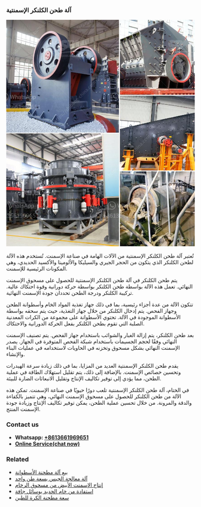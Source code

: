 <h3>آلة طحن الكلنكر الإسمنتية</h3><img src='1701746332.jpg' alt=''><p>تُعتبر آلة طحن الكلنكر الإسمنتية من الآلات الهامة في صناعة الإسمنت. تُستخدم هذه الآلة لطحن الكلنكر الذي يتكون من الحجر الجيري والسيليكا والألومينا والأكسيد الحديدي، وهي المكونات الرئيسية للإسمنت.</p><p>يتم طحن الكلنكر في آلة طحن الكلنكر الإسمنتية للحصول على مسحوق الإسمنت النهائي. تعمل هذه الآلة بواسطة طحن الكلنكر بواسطة حركة دورانية وقوة احتكاك عالية. تركيبة الكلنكر ودرجة الطحن تحددان جودة الإسمنت النهائية.</p><p>تتكون الآلة من عدة أجزاء رئيسية، بما في ذلك جهاز تغذية المواد الخام وأسطوانة الطحن وجهاز الفحص. يتم إدخال الكلنكر من خلال جهاز التغذية، حيث يتم سحقه بواسطة الأسطوانة الموجودة في الآلة. تحتوي الأسطوانة على مجموعة من الكرات المعدنية الصلبة التي تقوم بطحن الكلنكر بفعل الحركة الدورانية والاحتكاك.</p><p>بعد طحن الكلنكر، يتم إزالة الغبار والشوائب باستخدام جهاز الفحص. يتم تصنيف الإسمنت النهائي وفقًا لحجم الجسيمات باستخدام شبكة الفحص المتوفرة في الجهاز. يصدر الإسمنت النهائي بشكل مسحوق وتخزنه في الحاويات لاستخدامه في عمليات البناء والإنشاء.</p><p>يقدم طحن الكلنكر الإسمنتية العديد من المزايا، بما في ذلك زيادة سرعة الهيدرات وتحسين خصائص الإسمنت. بالإضافة إلى ذلك، يتم تقليل استهلاك الطاقة في عملية الطحن، مما يؤدي إلى توفير تكاليف الإنتاج وتقليل الانبعاثات الضارة للبيئة.</p><p>في الختام، آلة طحن الكلنكر الإسمنتية تلعب دورًا حيويًا في صناعة الإسمنت. تمكن هذه الآلة من طحن الكلنكر للحصول على مسحوق الإسمنت النهائي، وهي تتميز بالكفاءة والدقة والمرونة. من خلال تحسين عملية الطحن، يمكن توفير تكاليف الإنتاج وزيادة جودة الإسمنت المنتج.</p><h3>Contact us</h3><ul><li><strong>Whatsapp:&nbsp;<a href="https://wa.me/8613661969651">+8613661969651</a></strong></li><li><a href="https://swt.shibang-china.com/?git&amp;zhl&amp;آلة طحن الكلنكر الإسمنتية"><strong>Online Service(chat now)</strong></a></li></ul><h3>Related</h3><ul><li><a href='بيع آلة مطحنة الأسطوانة.md'>بيع آلة مطحنة الأسطوانة</a></li><li><a href='آلة معالجة الجبس بسعة طن واحد.md'>آلة معالجة الجبس بسعة طن واحد</a></li><li><a href='إنتاج الإسمنت الأبيض من مسحوق الرخام.md'>إنتاج الإسمنت الأبيض من مسحوق الرخام</a></li><li><a href='استفادة من خام الحديد بوسائل جافة.md'>استفادة من خام الحديد بوسائل جافة</a></li><li><a href='سعة مطحنة الكرة للطين.md'>سعة مطحنة الكرة للطين</a></li></ul>